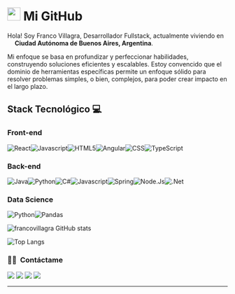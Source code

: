 <h1><img src="https://emojis.slackmojis.com/emojis/images/1531849430/4246/blob-sunglasses.gif?1531849430" width="30"/> Mi GitHub</h1>

Hola! Soy Franco Villagra, Desarrollador Fullstack, actualmente viviendo en <img src="https://upload.wikimedia.org/wikipedia/commons/1/1a/Flag_of_Argentina.svg" width="13"/> <b>Ciudad Autónoma de Buenos Aires, Argentina</b>. 

Mi enfoque se basa en profundizar y perfeccionar habilidades, construyendo soluciones eficientes y escalables. Estoy convencido que el dominio de herramientas específicas permite un enfoque sólido para resolver problemas simples, o bien, complejos, para poder crear impacto en el largo plazo.</p>


## Stack Tecnológico 💻

### __Front-end__
<p>
<img alt="React" src="https://img.shields.io/badge/React-turquoise?style=flat&logo=React&labelColor=grey&color=grey" /><img alt="Javascript" src="https://img.shields.io/badge/Javascript-yellow?style=flat&logo=Javascript&labelColor=black"><img alt="HTML5" src="https://img.shields.io/badge/HTML5-white?style=flat&logo=HTML5&logoColor=white&labelColor=orange&color=orange"><img alt="Angular" src="https://img.shields.io/badge/Angular-red?style=flat&logo=ANGULAR&logoColor=WHITE&labelColor=red&color=red"><img alt="CSS" src="https://img.shields.io/badge/CSS-white?style=flat&logo=CSS&logoColor=blue"><img alt="TypeScript" src="https://img.shields.io/badge/TypeScript-blue?style=flat&logo=TypeScript&logoColor=white&logoSize=auto">

### __Back-end__

<img alt="Java" src="https://img.shields.io/badge/Java-007396?style=flat&logo=openjdk&logoColor=white"><img alt="Python" src="https://img.shields.io/badge/Python-blue?style=flat&logo=Python&logoColor=yellow"><img alt="C#" src="https://img.shields.io/badge/C%23-white?style=flat&logo=csharp&logoColor=purple"><img alt="Javascript" src="https://img.shields.io/badge/Javascript-yellow?style=flat&logo=Javascript&labelColor=black"><img alt="Spring" src="https://img.shields.io/badge/Spring-white?style=flat&logo=Spring&logoColor=green&logoSize=auto"><img alt="Node.Js" src="https://img.shields.io/badge/NodeJs-green?style=flat&logo=Node.Js&logoColor=white&logoSize=auto"><img alt=".Net" src="https://img.shields.io/badge/.Net-blue?style=flat&logoColor=white&logoSize=auto">

### __Data Science__

<img alt="Python" src="https://img.shields.io/badge/Python-blue?style=flat&logo=Python&logoColor=yellow"><img alt="Pandas" src="https://img.shields.io/badge/Pandas-white?style=flat&logo=Pandas&logoColor=red&logoSize=auto">

</p>


![francovillagra GitHub stats](https://github-readme-stats.vercel.app/api?username=francovillagra&show_icons=true&theme=dark)

![Top Langs](https://github-readme-stats.vercel.app/api/top-langs/?username=francovillagra&layout=compact&theme=dark)
</a>
</p>



### 🤝🏻 &nbsp;Contáctame

<p align="center">


<a href="fr4nconv@gmail.com"><img src="https://img.shields.io/badge/fr4nconv%40gmail.com-red?style=flat&logoColor=white&logoSize=auto"/></a>
<a href="https://www.instagram.com/franconv_/"><img src="https://img.shields.io/badge/franconv_%2F-blue?style=flat&logo=Instagram&logoColor=white&logoSize=auto
"/></a>
<a href= "https://wa.me/5401140995607"><img src="https://img.shields.io/badge/Whatsapp%2F-green?style=flat&logo=Whatsapp&logoColor=white&logoSize=auto" /></a>
<a href= "https://t.me/Francovillagra"><img src="https://img.shields.io/badge/Telegram%2F-blue?style=flat&logo=Telegram&logoColor=white&logoSize=auto" /></a>

-----

